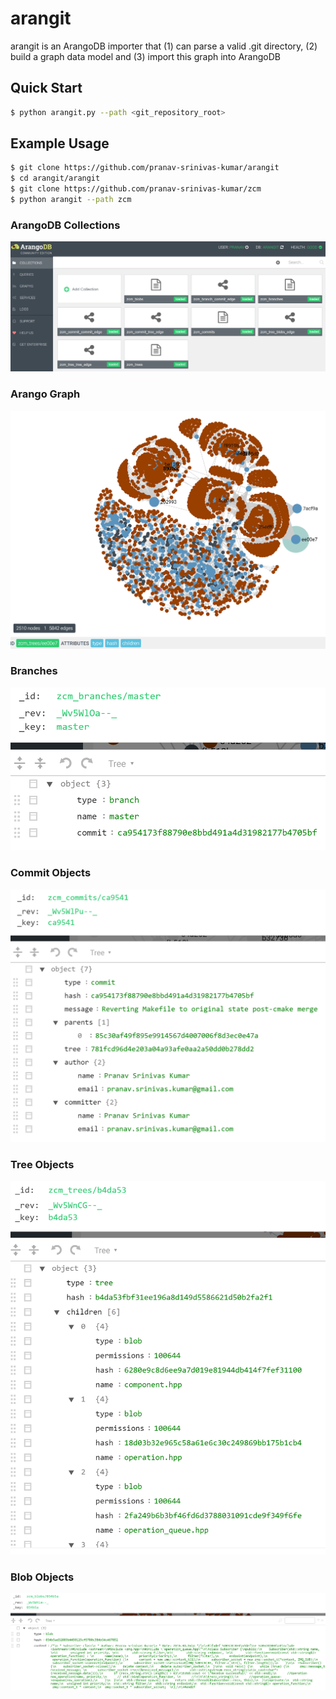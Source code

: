 # arangit

arangit is an ArangoDB importer that (1) can parse a valid .git directory, (2) build a graph data model and (3) import this graph into ArangoDB

## Quick Start

```bash
$ python arangit.py --path <git_repository_root>
```

## Example Usage

```bash
$ git clone https://github.com/pranav-srinivas-kumar/arangit
$ cd arangit/arangit
$ git clone https://github.com/pranav-srinivas-kumar/zcm
$ python arangit --path zcm
```

### ArangoDB Collections

![Alt text](images/01.png?raw=true "ArangoDB Collections")

### Arango Graph

![Alt text](images/02.png?raw=true "Graph Visualization")

### Branches

![Alt text](images/03.png?raw=true "Branches")

### Commit Objects

![Alt text](images/04.png?raw=true "Commit Objects")

### Tree Objects

![Alt text](images/05.png?raw=true "Tree Objects")

### Blob Objects

![Alt text](images/06.png?raw=true "Blob Objects")